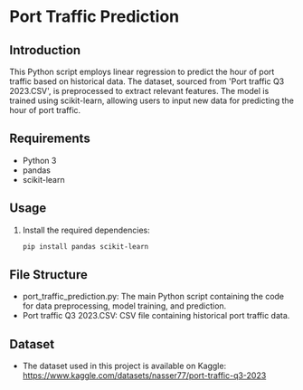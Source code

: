 # Port Traffic Prediction

## Introduction

This Python script employs linear regression to predict the hour of port traffic based on historical data. The dataset, sourced from 'Port traffic Q3 2023.CSV', is preprocessed to extract relevant features. The model is trained using scikit-learn, allowing users to input new data for predicting the hour of port traffic.

## Requirements

- Python 3
- pandas
- scikit-learn

## Usage

1. Install the required dependencies:

   ```bash
   pip install pandas scikit-learn

## File Structure
- port_traffic_prediction.py: The main Python script containing the code for data preprocessing, model training, and prediction.
- Port traffic Q3 2023.CSV: CSV file containing historical port traffic data.


## Dataset
- The dataset used in this project is available on Kaggle: https://www.kaggle.com/datasets/nasser77/port-traffic-q3-2023

